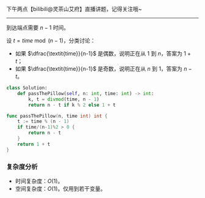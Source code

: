 下午两点【biIibiIi@灵茶山艾府】直播讲题，记得关注哦~

---

到达端点需要 $n-1$ 时间。

设 $t=\textit{time}\bmod (n-1)$，分类讨论：

- 如果 $\dfrac{\textit{time}}{n-1}$ 是偶数，说明正在从 $1$ 到 $n$，答案为 $1+t$；
- 如果 $\dfrac{\textit{time}}{n-1}$ 是奇数，说明正在从 $n$ 到 $1$，答案为 $n-t$。

```py [sol1-Python3]
class Solution:
    def passThePillow(self, n: int, time: int) -> int:
        k, t = divmod(time, n - 1)
        return n - t if k % 2 else 1 + t
```

```go [sol1-Go]
func passThePillow(n, time int) int {
	t := time % (n - 1)
	if time/(n-1)%2 > 0 {
		return n - t
	}
	return 1 + t
}
```

### 复杂度分析

- 时间复杂度：$O(1)$。
- 空间复杂度：$O(1)$。仅用到若干变量。
